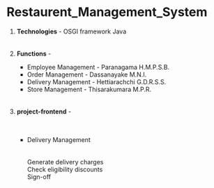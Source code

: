 # Restaurent_Management_System

<ol>
  <li><b>Technologies</b> - OSGI framework Java</li>
  <br></br>
  
  <li><b>Functions</b> - </li>
  <ul type="square">
  <li>Employee Management - Paranagama H.M.P.S.B.</li>
  <li>Order Management  - Dassanayake M.N.I.</li>
  <li>Delivery Management - Hettiarachchi G.D.R.S.S.</li>
  <li>Store Management - Thisarakumara M.P.R.</li>
  </ul>
  <br></br>
  
  <li><b>project-frontend</b> - </li>
  <br></br>
  
  <ul type="square">
  <li> Delivery Management</li>
  <br></br>
  
  <div class="row"> 
  <div class="column"> Generate delivery charges </div>
  <div class="column"> Check eligibility discounts </div>
  <div class="column"> Sign-off </div>
  </div>
  
  <div class="row"> 
  <div class="column"> <img src="" ></img> </div>
  <div class="column"> <img src="" ></img> </div>
  <div class="column"> <img src="" ></img> </div>
  </div>
  
</ol>



